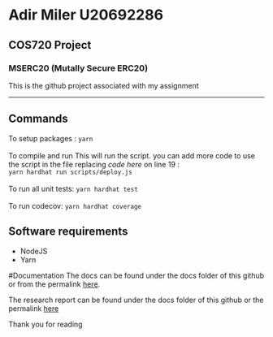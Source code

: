 # Adir Miler U20692286
## COS720 Project
### MSERC20 (Mutally Secure ERC20)

This is the github project associated with my assignment

---
## Commands

To setup packages : ```yarn``` <br><br>
To compile and run This will run the script. you can add more code to use the script in the file replacing *code here* on line 19 :<br>
```yarn hardhat run scripts/deploy.js```<br><br>
To run all unit tests: ```yarn hardhat test``` <br><br>
To run codecov: ```yarn hardhat coverage```




## Software requirements 
- NodeJS
- Yarn

#Documentation 
The docs can be found under the docs folder of this github or from the permalink [here](https://github.com/MildogMiller/COS720Project/blob/dae74db64bbf4af6c6f581b65a895e6700d4696f/docs/index.md).  <br>

The research report can be found under the docs folder of this github or the permalink [here](https://github.com/MildogMiller/COS720Project/blob/e55187d2648327bf1372926e1d1f3748ef9817d4/docs/COS720%20Adir%20Miller.pdf)

Thank you for reading

